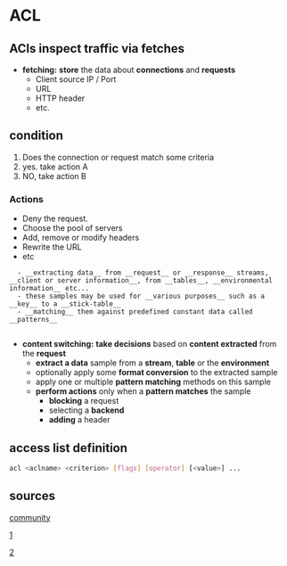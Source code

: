 # ACL

## ACls inspect traffic via fetches

- __fetching:__ __store__ the data about __connections__ and __requests__ 
  - Client source IP / Port
  - URL
  - HTTP header 
  - etc.

## condition
1. Does the connection or request match some criteria
2. yes. take action A
3. NO, take action B

### Actions
- Deny the request.
- Choose the pool of servers
- Add, remove or modify headers
- Rewrite the URL
- etc



















```text
  - __extracting data__ from __request__ or __response__ streams, __client or server information__, from __tables__, __environmental information__ etc...
  - these samples may be used for __various purposes__ such as a __key__ to a __stick-table__
  - __matching__ them against predefined constant data called __patterns__

```

```bash

```

- __content switching:__  __take decisions__ based on __content extracted__ from the __request__
  - __extract a data__ sample from a __stream__, __table__ or the __environment__
  - optionally apply some __format conversion__ to the extracted sample
  - apply one or multiple __pattern matching__ methods on this sample
  - __perform actions__ only when a __pattern matches__ the sample
    - __blocking__ a request
    - selecting a __backend__
    - __adding__ a header

## access list definition

```bash
acl <aclname> <criterion> [flags] [operator] [<value>] ...
```
  


## sources

[community](https://cbonte.github.io/haproxy-dconv/1.8/configuration.html#7.1)

[1](https://www.haproxy.com/blog/introduction-to-haproxy-acls)

[2](https://www.haproxy.com/documentation/hapee/latest/configuration/acls/syntax/)